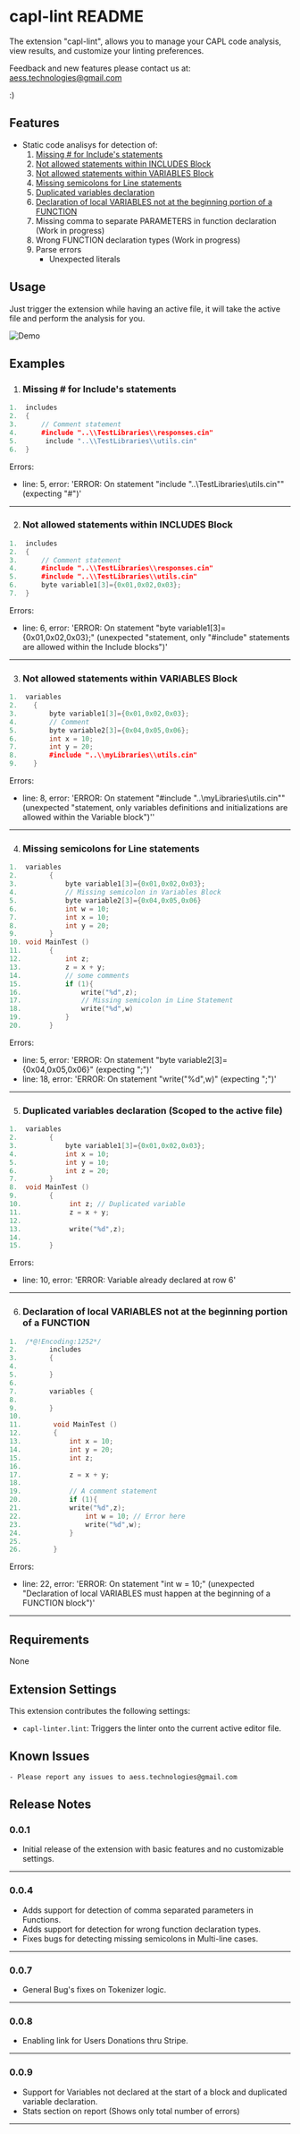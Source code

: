 # capl-lint README

The extension "capl-lint", allows you to manage your CAPL code analysis, view results, and customize your linting preferences.

Feedback and new features please contact us at: aess.technologies@gmail.com

:)

## Features

* Static code analisys for detection of:
    1. [Missing # for Include's statements](#anchor-1)
    2. [Not allowed statements within INCLUDES Block](#anchor-2)
    3. [Not allowed statements within VARIABLES Block](#anchor-3)
    4. [Missing semicolons for Line statements](#anchor-4)
    5. [Duplicated variables declaration](#anchor-5)
    6. [Declaration of local VARIABLES not at the beginning portion of a FUNCTION](#anchor-6)
    7. Missing comma to separate PARAMETERS in function declaration (Work in progress)
    8. Wrong FUNCTION declaration types (Work in progress)
    9. Parse errors
        * Unexpected literals

## Usage

Just trigger the extension while having an active file, it will take the active file and perform the analysis for you.

![Demo](https://github.com/CarlosLunaGit/capl-lint-extension/tree/master/images/triggering-extension.gif?raw=true)

## Examples

1. <h3 id="anchor-1">Missing # for Include's statements</h3>

```cpp
1.  includes
2.  {
3.      // Comment statement
4.      #include "..\\TestLibraries\\responses.cin"
5.       include "..\\TestLibraries\\utils.cin"
6.  }
```

Errors:
* line: 5, error: 'ERROR: On statement \"include \"..\\TestLibraries\\utils.cin\"\" (expecting \"#\")'

---
2. <h3 id="anchor-2">Not allowed statements within INCLUDES Block</h3>

```cpp
1.  includes
2.  {
3.      // Comment statement
4.      #include "..\\TestLibraries\\responses.cin"
5.      #include "..\\TestLibraries\\utils.cin"
6.      byte variable1[3]={0x01,0x02,0x03};
7.  }
```

Errors:
* line: 6, error: 'ERROR: On statement \"byte variable1[3]={0x01,0x02,0x03};\" (unexpected \"statement, only \"#include\" statements are allowed within the Include blocks\")'

---
3. <h3 id="anchor-3">Not allowed statements within VARIABLES Block</h3>

```cpp
1.  variables
2.    {
3.        byte variable1[3]={0x01,0x02,0x03};
4.        // Comment
5.        byte variable2[3]={0x04,0x05,0x06};
6.        int x = 10;
7.        int y = 20;
8.        #include "..\\myLibraries\\utils.cin"
9.    }
```

Errors:
* line: 8, error: 'ERROR: On statement "#include "..\\myLibraries\\utils.cin"" (unexpected "statement, only variables definitions and initializations are allowed within the Variable block")''

---
4. <h3 id="anchor-4">Missing semicolons for Line statements</h3>

```cpp
1.  variables
2.        {
3.            byte variable1[3]={0x01,0x02,0x03};
4.            // Missing semicolon in Variables Block
5.            byte variable2[3]={0x04,0x05,0x06}
6.            int w = 10;
7.            int x = 10;
8.            int y = 20;
9.        }
10. void MainTest ()
11.       {
12.           int z;
13.           z = x + y;
14.           // some comments
15.           if (1){
16.               write("%d",z);
17.               // Missing semicolon in Line Statement
18.               write("%d",w)
19.           }
20.	      }
```

Errors:
* line: 5, error: 'ERROR: On statement \"byte variable2[3]={0x04,0x05,0x06}\" (expecting ";")'
* line: 18, error: 'ERROR: On statement \"write(\"%d\",w)\" (expecting ";")'

---
5. <h3 id="anchor-5">Duplicated variables declaration (Scoped to the active file)</h3>

```cpp
1.  variables
2.        {
3.            byte variable1[3]={0x01,0x02,0x03};
4.            int x = 10;
5.            int y = 10;
6.            int z = 20;
7.        }
8.  void MainTest ()
9.        {
10.            int z; // Duplicated variable
11.            z = x + y;
12.
13.            write("%d",z);
14.
15.	      }
```

Errors:
* line: 10, error: 'ERROR: Variable already declared at row 6'

---
6. <h3 id="anchor-6">Declaration of local VARIABLES not at the beginning portion of a FUNCTION</h3>

```cpp
1.  /*@!Encoding:1252*/
2.        includes
3.        {
4.
5.        }
6.
7.        variables {
8.
9.        }
10.
11.        void MainTest ()
12.        {
13.            int x = 10;
14.            int y = 20;
15.            int z;
16.
17.            z = x + y;
18.
19.            // A comment statement
20.            if (1){
21.            write("%d",z);
22.                int w = 10; // Error here
23.                write("%d",w);
24.            }
25.
26.        }
```

Errors:
* line: 22, error: 'ERROR: On statement \"int w = 10;\" (unexpected \"Declaration of local VARIABLES must happen at the beginning of a FUNCTION block\")'

---

## Requirements

None

## Extension Settings

This extension contributes the following settings:

* `capl-linter.lint`: Triggers the linter onto the current active editor file.

## Known Issues

    - Please report any issues to aess.technologies@gmail.com

## Release Notes

### 0.0.1

* Initial release of the extension with basic features and no customizable settings.

---

### 0.0.4

* Adds support for detection of comma separated parameters in Functions.
* Adds support for detection for wrong function declaration types.
* Fixes bugs for detecting missing semicolons in Multi-line cases.

---

### 0.0.7

* General Bug's fixes on Tokenizer logic.

---

### 0.0.8

* Enabling link for Users Donations thru Stripe.

---

### 0.0.9

* Support for Variables not declared at the start of a block and duplicated variable declaration.
* Stats section on report (Shows only total number of errors)

---